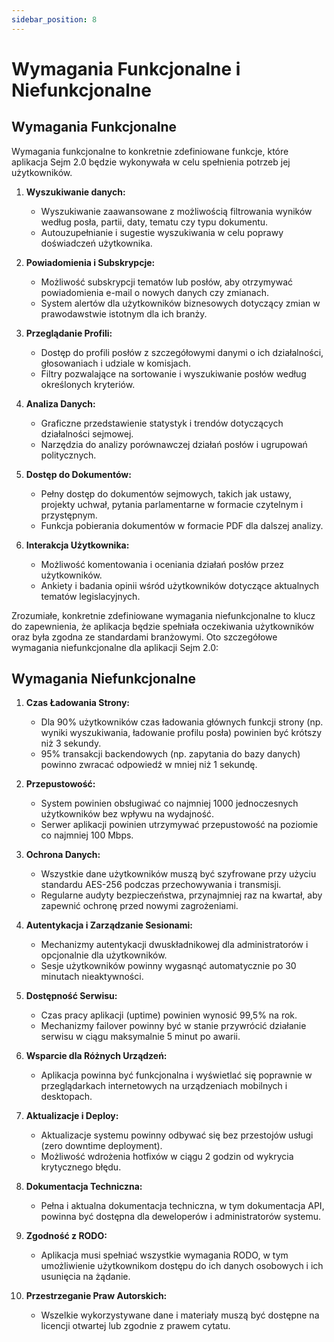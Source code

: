 ```yaml
---
sidebar_position: 8
---
```


# Wymagania Funkcjonalne i Niefunkcjonalne

## Wymagania Funkcjonalne

Wymagania funkcjonalne to konkretnie zdefiniowane funkcje, które aplikacja Sejm 2.0 będzie wykonywała w celu spełnienia potrzeb jej użytkowników.

1. **Wyszukiwanie danych:**
   - Wyszukiwanie zaawansowane z możliwością filtrowania wyników według posła, partii, daty, tematu czy typu dokumentu.
   - Autouzupełnianie i sugestie wyszukiwania w celu poprawy doświadczeń użytkownika.

2. **Powiadomienia i Subskrypcje:**
   - Możliwość subskrypcji tematów lub posłów, aby otrzymywać powiadomienia e-mail o nowych danych czy zmianach.
   - System alertów dla użytkowników biznesowych dotyczący zmian w prawodawstwie istotnym dla ich branży.

3. **Przeglądanie Profili:**
   - Dostęp do profili posłów z szczegółowymi danymi o ich działalności, głosowaniach i udziale w komisjach.
   - Filtry pozwalające na sortowanie i wyszukiwanie posłów według określonych kryteriów.

4. **Analiza Danych:**
   - Graficzne przedstawienie statystyk i trendów dotyczących działalności sejmowej.
   - Narzędzia do analizy porównawczej działań posłów i ugrupowań politycznych.

5. **Dostęp do Dokumentów:**
   - Pełny dostęp do dokumentów sejmowych, takich jak ustawy, projekty uchwał, pytania parlamentarne w formacie czytelnym i przystępnym.
   - Funkcja pobierania dokumentów w formacie PDF dla dalszej analizy.

6. **Interakcja Użytkownika:**
   - Możliwość komentowania i oceniania działań posłów przez użytkowników.
   - Ankiety i badania opinii wśród użytkowników dotyczące aktualnych tematów legislacyjnych.

Zrozumiałe, konkretnie zdefiniowane wymagania niefunkcjonalne to klucz do zapewnienia, że aplikacja będzie spełniała oczekiwania użytkowników oraz była zgodna ze standardami branżowymi. Oto szczegółowe wymagania niefunkcjonalne dla aplikacji Sejm 2.0:

## Wymagania Niefunkcjonalne

1. **Czas Ładowania Strony:**
   - Dla 90% użytkowników czas ładowania głównych funkcji strony (np. wyniki wyszukiwania, ładowanie profilu posła) powinien być krótszy niż 3 sekundy.
   - 95% transakcji backendowych (np. zapytania do bazy danych) powinno zwracać odpowiedź w mniej niż 1 sekundę.

2. **Przepustowość:**
   - System powinien obsługiwać co najmniej 1000 jednoczesnych użytkowników bez wpływu na wydajność.
   - Serwer aplikacji powinien utrzymywać przepustowość na poziomie co najmniej 100 Mbps.

3. **Ochrona Danych:**
   - Wszystkie dane użytkowników muszą być szyfrowane przy użyciu standardu AES-256 podczas przechowywania i transmisji.
   - Regularne audyty bezpieczeństwa, przynajmniej raz na kwartał, aby zapewnić ochronę przed nowymi zagrożeniami.

4. **Autentykacja i Zarządzanie Sesionami:**
   - Mechanizmy autentykacji dwuskładnikowej dla administratorów i opcjonalnie dla użytkowników.
   - Sesje użytkowników powinny wygasnąć automatycznie po 30 minutach nieaktywności.

5. **Dostępność Serwisu:**
   - Czas pracy aplikacji (uptime) powinien wynosić 99,5% na rok.
   - Mechanizmy failover powinny być w stanie przywrócić działanie serwisu w ciągu maksymalnie 5 minut po awarii.

6. **Wsparcie dla Różnych Urządzeń:**
   - Aplikacja powinna być funkcjonalna i wyświetlać się poprawnie w przeglądarkach internetowych na urządzeniach mobilnych i desktopach.

7. **Aktualizacje i Deploy:**
   - Aktualizacje systemu powinny odbywać się bez przestojów usługi (zero downtime deployment).
   - Możliwość wdrożenia hotfixów w ciągu 2 godzin od wykrycia krytycznego błędu.

2. **Dokumentacja Techniczna:**
   - Pełna i aktualna dokumentacja techniczna, w tym dokumentacja API, powinna być dostępna dla deweloperów i administratorów systemu.

1. **Zgodność z RODO:**
   - Aplikacja musi spełniać wszystkie wymagania RODO, w tym umożliwienie użytkownikom dostępu do ich danych osobowych i ich usunięcia na żądanie.

2. **Przestrzeganie Praw Autorskich:**
   - Wszelkie wykorzystywane dane i materiały muszą być dostępne na licencji otwartej lub zgodnie z prawem cytatu.